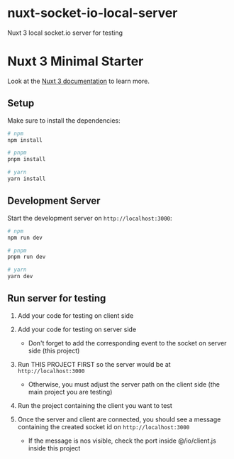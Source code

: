 # nuxt-socket-io-local-server
Nuxt 3 local socket.io server for testing

# Nuxt 3 Minimal Starter

Look at the [Nuxt 3 documentation](https://nuxt.com/docs/getting-started/introduction) to learn more.

## Setup

Make sure to install the dependencies:

```bash
# npm
npm install

# pnpm
pnpm install

# yarn
yarn install
```

## Development Server

Start the development server on `http://localhost:3000`:

```bash
# npm
npm run dev

# pnpm
pnpm run dev

# yarn
yarn dev
```

## Run server for testing

1. Add your code for testing on client side

2. Add your code for testing on server side
    - Don't forget to add the corresponding event to the socket on server side (this project)

3. Run THIS PROJECT FIRST so the server would be at `http://localhost:3000`
    - Otherwise, you must adjust the server path on the client side (the main project you are testing)

4. Run the project containing the client you want to test

5. Once the server and client are connected, you should see a message containing the created socket id on `http://localhost:3000`
    - If the message is nos visible, check the port inside @/io/client.js inside this project